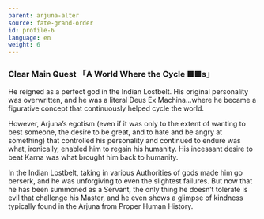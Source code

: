 ```yaml
---
parent: arjuna-alter
source: fate-grand-order
id: profile-6
language: en
weight: 6
---
```


### Clear Main Quest 「A World Where the Cycle ■■s」

He reigned as a perfect god in the Indian Lostbelt. His original personality was overwritten, and he was a literal Deus Ex Machina…where he became a figurative concept that continuously helped cycle the world.

However, Arjuna’s egotism (even if it was only to the extent of wanting to best someone, the desire to be great, and to hate and be angry at something) that controlled his personality and continued to endure was what, ironically, enabled him to regain his humanity. His incessant desire to beat Karna was what brought him back to humanity.

In the Indian Lostbelt, taking in various Authorities of gods made him go berserk, and he was unforgiving to even the slightest failures. But now that he has been summoned as a Servant, the only thing he doesn’t tolerate is evil that challenge his Master, and he even shows a glimpse of kindness typically found in the Arjuna from Proper Human History.
